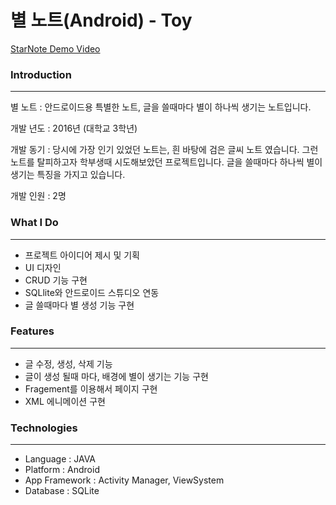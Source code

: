 # 별 노트(Android) - Toy

[StarNote Demo Video](https://www.youtube.com/watch?v=8lXIZGQ6NJI)

### **Introduction**

---

별 노트 : 안드로이드용 특별한 노트, 글을 쓸때마다 별이 하나씩 생기는 노트입니다.

개발 년도 : 2016년 (대학교 3학년)

개발 동기 : 당시에 가장 인기 있었던 노트는, 흰 바탕에 검은 글씨 노트 였습니다. 그런 노트를 탈피하고자 학부생때 시도해보았던 프로젝트입니다. 글을 쓸때마다 하나씩 별이 생기는 특징을 가지고 있습니다.

개발 인원 : 2명 

### What I Do

---

- 프로젝트 아이디어 제시 및 기획
- UI 디자인
- CRUD 기능 구현
- SQLlite와 안드로이드 스튜디오 연동
- 글 쓸때마다 별 생성 기능 구현

### Features

---

- 글 수정, 생성, 삭제 기능
- 글이 생성 될때 마다, 배경에 별이 생기는 기능 구현
- Fragement를 이용해서 페이지 구현
- XML 에니메이션 구현

### Technologies

---

- Language : JAVA
- Platform : Android
- App Framework : Activity Manager, ViewSystem
- Database : SQLite

